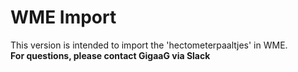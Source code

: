 # WME Import
This version is intended to import the 'hectometerpaaltjes' in WME. <br>
<b> For questions, please contact GigaaG via Slack </b>

